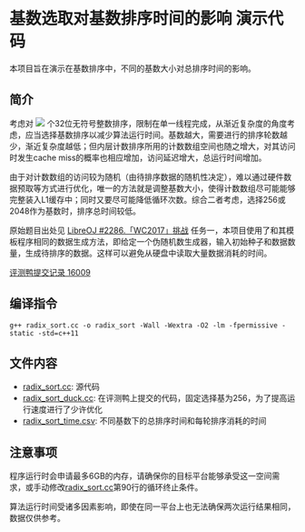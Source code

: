 # 基数选取对基数排序时间的影响 演示代码

本项目旨在演示在基数排序中，不同的基数大小对总排序时间的影响。

## 简介

考虑对 <img src="https://render.githubusercontent.com/render/math?math=N%3D2%5Ctimes10%5E8"> 个32位无符号整数排序，限制在单一线程完成，从渐近复杂度的角度考虑，应当选择基数排序以减少算法运行时间。基数越大，需要进行的排序轮数越少，渐近复杂度越低；但内层计数排序所用的计数数组空间也随之增大，对其访问时发生cache miss的概率也相应增加，访问延迟增大，总运行时间增加。

由于对计数数组的访问较为随机（由待排序数据的随机性决定），难以通过硬件数据预取等方式进行优化，唯一的方法就是调整基数大小，使得计数数组尽可能能够完整装入L1缓存中；同时又要尽可能降低循环次数。综合二者考虑，选择256或2048作为基数时，排序总时间较低。

原始题目出处见 [LibreOJ #2286.「WC2017」挑战](https://loj.ac/p/2286) 任务一，本项目使用了和其模板程序相同的数据生成方法，即给定一个伪随机数生成器，输入初始种子和数据数量，生成待排序的数据。这样可以避免从硬盘中读取大量数据消耗的时间。

[评测鸭提交记录 16009](https://duck.ac/submission/16009)

## 编译指令

`g++ radix_sort.cc -o radix_sort -Wall -Wextra -O2 -lm -fpermissive -static -std=c++11`

## 文件内容

- [radix_sort.cc](radix_sort.cc): 源代码
- [radix_sort_duck.cc](radix_sort_duck.cc): 在评测鸭上提交的代码，固定选择基为256，为了提高运行速度进行了少许优化
- [radix_sort_time.csv](radix_sort_time.csv): 不同基数下的总排序时间和每轮排序消耗的时间

## 注意事项

程序运行时会申请最多6GB的内存，请确保你的目标平台能够承受这一空间需求，或手动修改[radix_sort.cc](radix_sort.cc)第90行的循环终止条件。

算法运行时间受诸多因素影响，即使在同一平台上也无法确保两次运行结果相同，数据仅供参考。
